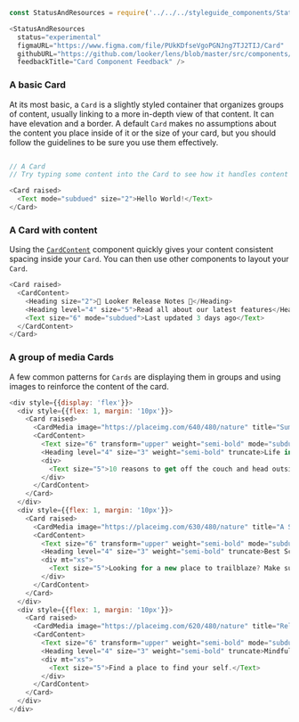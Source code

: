 ```js noeditor
const StatusAndResources = require('../../../styleguide_components/StatusAndResources').StatusAndResources;

<StatusAndResources
  status="experimental"
  figmaURL="https://www.figma.com/file/PUkKDfseVgoPGNJng7TJ2TIJ/Card"
  githubURL="https://github.com/looker/lens/blob/master/src/components/Card/Card.tsx"
  feedbackTitle="Card Component Feedback" />
```


<div class="doc-section-divider"></div>

### A basic Card

At its most basic, a `Card` is a slightly styled container that organizes groups of content, usually linking to a more in-depth view of that content. It can have elevation and a border. A default `Card` makes no assumptions about the content you place inside of it or the size of your card, but you should follow the guidelines to be sure you use them effectively.


```js

// A Card
// Try typing some content into the Card to see how it handles content by default

<Card raised>
  <Text mode="subdued" size="2">Hello World!</Text>
</Card>
```

<div class="doc-section-divider"></div>

### A Card with content

Using the [`CardContent`](/#!/CardContent) component quickly gives your content consistent spacing inside your `Card`. You can then use other components to layout your `Card`.

```js
<Card raised>
  <CardContent>
    <Heading size="2">🎉 Looker Release Notes 🎉</Heading>
    <Heading level="4" size="5">Read all about our latest features</Heading>
    <Text size="6" mode="subdued">Last updated 3 days ago</Text>
  </CardContent>
</Card>
```

<div class="doc-section-divider"></div>

### A group of media Cards

A few common patterns for `Cards` are displaying them in groups and using images to reinforce the content of the card.

```js
<div style={{display: 'flex'}}>
  <div style={{flex: 1, margin: '10px'}}>
    <Card raised>
      <CardMedia image="https://placeimg.com/640/480/nature" title="Summer Nature"></CardMedia>
      <CardContent>
        <Text size="6" transform="upper" weight="semi-bold" mode="subdued">Summer</Text>
        <Heading level="4" size="3" weight="semi-bold" truncate>Life in The Great Outdoors</Heading>
        <div>
          <Text size="5">10 reasons to get off the couch and head outside this summer.</Text>
        </div>
      </CardContent>
    </Card>
  </div>
  <div style={{flex: 1, margin: '10px'}}>
    <Card raised>
      <CardMedia image="https://placeimg.com/630/480/nature" title="A Scenic Valley"></CardMedia>
      <CardContent>
        <Text size="6" transform="upper" weight="semi-bold" mode="subdued">Explore</Text>
        <Heading level="4" size="3" weight="semi-bold" truncate>Best Scenic Hikes</Heading>
        <div mt="xs">
          <Text size="5">Looking for a new place to trailblaze? Make sure it has a great view!</Text>
        </div>
      </CardContent>
    </Card>
  </div>
  <div style={{flex: 1, margin: '10px'}}>
    <Card raised>
      <CardMedia image="https://placeimg.com/620/480/nature" title="Relaxing Views"></CardMedia>
      <CardContent>
        <Text size="6" transform="upper" weight="semi-bold" mode="subdued">Relax</Text>
        <Heading level="4" size="3" weight="semi-bold" truncate>Mindfull Wilderness</Heading>
        <div mt="xs">
          <Text size="5">Find a place to find your self.</Text>
        </div>
      </CardContent>
    </Card>
  </div>
</div>
```

